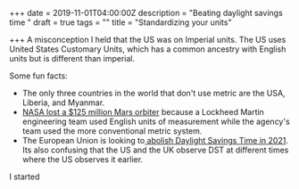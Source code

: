 +++
date = 2019-11-01T04:00:00Z
description = "Beating daylight savings time "
draft = true
tags = ""
title = "Standardizing your units"

+++
A misconception I held that the US was on Imperial units. The US uses United States Customary Units, which has a common ancestry with  English units but is different than imperial. 

Some fun facts:

* The only three countries in the world that don't use metric are the USA, Liberia, and Myanmar. 
* [NASA lost a $125 million Mars orbiter](http://www.cnn.com/TECH/space/9909/30/mars.metric.02/) because a Lockheed Martin engineering team used English units of measurement while the agency's team used the more conventional metric system. 
* The European Union is looking to[ abolish Daylight Savings Time in 2021](https://en.wikipedia.org/wiki/Daylight_saving_time_by_country#Proposals_to_adopt_or_abolish_daylight_saving_time). Its also confusing that the US and the UK observe DST at different times where the US observes it earlier. 

I started 